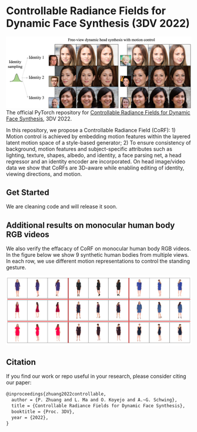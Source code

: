 # Controllable Radiance Fields for Dynamic Face Synthesis (3DV 2022)

![**Figure: Real image manipulation on scene (top two rows) and face (bottom two rows)**](figs/1_fig.jpg)
The official PyTorch repository for [Controllable Radiance Fields for Dynamic Face Synthesis](https://payeah.net/corf_html/index.html), 3DV 2022.

In this repository, we propose a Controllable Radiance Field (CoRF): 1) Motion control is achieved by embedding motion features within the
layered latent motion space of a style-based generator; 2) To ensure consistency of background, motion features and subject-specific attributes such as lighting, texture, shapes, albedo, and identity, a face parsing net, a head regressor and an identity encoder are incorporated. On head image/video data we show that CoRFs are 3D-aware while enabling editing of identity, viewing directions, and motion.


## Get Started 

We are cleaning code and will release it soon.

## Additional results on monocular human body RGB videos
We also verify the effacacy of CoRF on monocular human body RGB videos. In the figure below we show 9 synthetic human bodies from multiple views. 
In each row, we use different motion representations to control the standing gesture. 

![**Figure: Results on human body generation with motion control **](figs/humanbody.jpg)


## Citation

If you find our work or repo useful in your research, please consider citing our paper:

```
@inproceedings{zhuang2022controllable,
  author = {P. Zhuang and L. Ma and O. Koyejo and A.~G. Schwing},
  title = {Controllable Radiance Fields for Dynamic Face Synthesis},
  booktitle = {Proc. 3DV},
  year = {2022},
}
```
